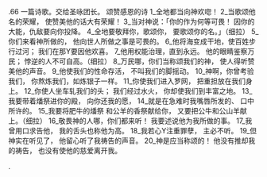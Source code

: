 .66 
一篇诗歌。交给圣咏团长。 
颂赞感恩的诗 
1_全地都当向神欢唿！ 
2_当歌颂他名的荣耀， 
使赞美他的话大有荣耀！ 
3_当对神说：「你的作为何等可畏！ 
因你的大能，仇敌要向你投降。 
4_全地要敬拜你，歌颂你， 
要歌颂你的名。」（细拉） 
5_你们来看神所做的， 
他向世人所做之事是可畏的。 
6_他将海变成干地，使百姓步行过河； 
我们在那Y要因他欢喜。 
7_他用权能治理，直到永远。 
他的眼睛鉴察万民； 
悖逆的人不可自高。（细拉） 
8_万民哪，你们当称颂我们的神， 
使人得听赞美他的声音。 
9_他使我们的性命存活， 
不叫我们的脚摇动。 
10_神啊，你曾考验我们， 
你熬炼我们，如炼银子一样。 
11_你使我们进入罗网， 
把重担放在我们身上。 
12_你使人坐车轧我们的头； 
我们经过水火， 
你却使我们到丰富之地。 
13_我要带着燔祭进你的殿， 
向你还我的愿， 
14_就是在急难时我嘴唇所发的、 
口中所许的。 
15_我要将肥牛的燔祭 
和公羊的香祭献给你， 
又要把公牛和公山羊献上。（细拉） 
16_敬畏神的人哪，你们都来听！ 
我要述说他为我所做的事。 
17_我曾用口求告他， 
我的舌头也称他为高。 
18_我若心Y注重罪孽， 
主必不听。 
19_但神实在听见了， 
他留心听了我祷告的声音。 
20_神是应当称颂的！ 
他没有推却我的祷告， 
也没有使他的慈爱离开我。 

.